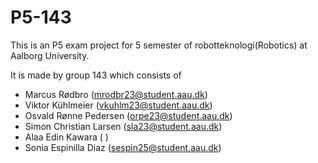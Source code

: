 # P5-143

This is an P5 exam project for 5 semester of robotteknologi(Robotics) at Aalborg University.

It is made by group 143 which consists of

- Marcus Rødbro (mrodbr23@student.aau.dk)
- Viktor Kühlmeier (vkuhlm23@student.aau.dk)
- Osvald Rønne Pedersen (orpe23@student.aau.dk)
- Simon Christian Larsen (sla23@student.aau.dk)
- Alaa Edin Kawara (  )
- Sonia Espinilla Diaz (sespin25@student.aau.dk)
